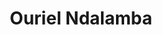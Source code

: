 ---
title: Ouriel Ndalamba
# role: PhD Student
avatar_filename: ouriel.jpg
social: 
  - icon: linkedin
    icon_pack: fab
    link: https://www.linkedin.com/in/ouriel-ndalamba/
  - icon: twitter
    icon_pack: fab
    link: https://twitter.com/Ouriel_Ndalamba
  - icon: google-scholar
    icon_pack: ai
    link: https://scholar.google.com/citations?view_op=list_works&hl=en&user=5UdG4CwAAAAJ
  - icon: orcid
    icon_pack: ai
    link: https://orcid.org/0009-0002-5747-3127
superuser: false
user_groups:
  - Graduate Students
---
